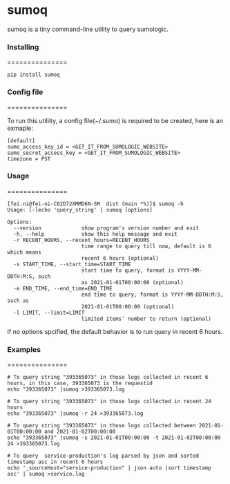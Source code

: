 sumoq
===============
sumoq is a tiny command-line utility to query sumologic.

### Installing
===============
```
pip install sumoq
```

### Config file
===============

To run this utiliity, a config file(~/.sumo) is required to be created, here is an exmaple:
```
[default]
sumo_access_key_id = <GET_IT_FROM_SUMOLOGIC_WEBSITE>
sumo_secret_access_key = <GET_IT_FROM_SUMOLOGIC_WEBSITE>
timezone = PST
```

### Usage
===============

```
[fei.ni@fei-ni-C02D72XMMD6N-SM  dist (main *%)]$ sumoq -h
Usage: [-]echo 'query_string' | sumoq [options]

Options:
  --version             show program's version number and exit
  -h, --help            show this help message and exit
  -r RECENT_HOURS, --recent_hours=RECENT_HOURS
                        time range to query till now, default is 6 which means
                        recent 6 hours (optional)
  -s START_TIME, --start_time=START_TIME
                        start time to query, format is YYYY-MM-DDTH:M:S, such
                        as 2021-01-01T00:00:00 (optional)
  -e END_TIME, --end_time=END_TIME
                        end time to query, format is YYYY-MM-DDTH:M:S, such as
                        2021-01-01T00:00:00 (optional)
  -l LIMIT, --limit=LIMIT
                        limited items' number to return (optional)
```

If no options spcified, the default behavior is to run query in recent 6 hours.

### Examples
===============

```
# To query string "393365073" in those logs collected in recent 6 hours, in this case, 393365073 is the requestid
echo "393365073" |sumoq >393365073.log

# To query string "393365073" in those logs collected in recent 24 hours
echo "393365073" |sumoq -r 24 >393365073.log

# To query string "393365073" in those logs collected between 2021-01-01T00:00:00 and 2021-01-02T00:00:00
echo "393365073" |sumoq -s 2021-01-01T00:00:00 -t 2021-01-02T00:00:00 24 >393365073.log

# To query  service-production's log parsed by json and sorted timestamp asc in recent 6 hours
echo '_sourceHost="service-production" | json auto |sort timestamp asc' | sumoq >service.log
```
